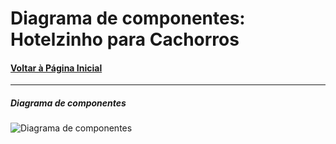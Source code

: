 # Diagrama de componentes:  Hotelzinho para Cachorros
#### [Voltar à Página Inicial](https://github.com/renathavictor/DogBnb-APS)
---
##### Diagrama de componentes
![Diagrama de componentes](https://i.imgur.com/w8ELXWA.png "Diagrama de componentes")
